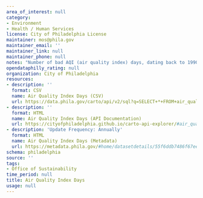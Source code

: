 ```yaml
---
area_of_interest: null
category:
- Environment
- Health / Human Services
license: City of Philadelphia License
maintainer: mos@phila.gov
maintainer_email: ''
maintainer_link: null
maintainer_phone: null
notes: "Number of bad AQI (air quality index) days, dating back to 1990."
opendataphilly_rating: null
organization: City of Philadelphia
resources:
- description: ''
  format: CSV
  name: Air Quality Index Days (CSV)
  url: https://data.phila.gov/carto/api/v2/sql?q=SELECT+*+FROM+air_quality_index_days&filename=air_quality_index_days&format=csv&skipfields=cartodb_id,the_geom,the_geom_webmercator
- description: ''
  format: HTML
  name: Air Quality Index Days (API Documentation)
  url: https://cityofphiladelphia.github.io/carto-api-explorer/#air_quality_index_days
- description: 'Update Frequency: Annually'
  format: HTML
  name: Air Quality Index Days (Metadata)
  url: https://metadata.phila.gov/#home/datasetdetails/55f6ddb7486f67ee03d23200/representationdetails/55f7396b4ce634b5155fa5eb/
schema: philadelphia
source: ''
tags:
- Office of Sustainability
time_period: null
title: Air Quality Index Days
usage: null
---
```


